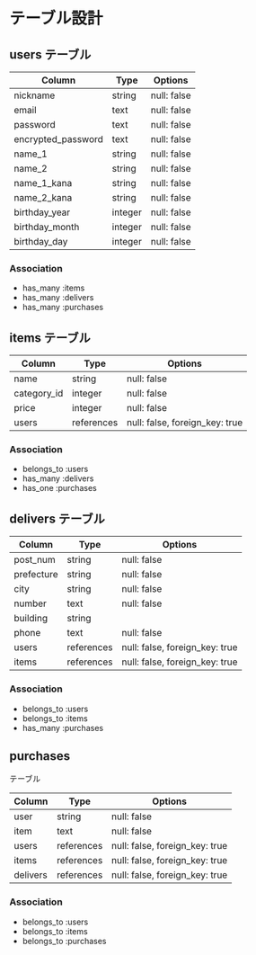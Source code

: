 # テーブル設計

## users テーブル

| Column             | Type   | Options     |
| ------------------ | ------ | ----------- |
| nickname           | string | null: false |
| email              | text   | null: false |
| password           | text   | null: false |
| encrypted_password | text   | null: false |
| name_1             | string | null: false |
| name_2             | string | null: false |
| name_1_kana        | string | null: false |
| name_2_kana        | string | null: false |
| birthday_year      | integer| null: false |
| birthday_month     | integer| null: false |
| birthday_day       | integer| null: false |


### Association

- has_many :items
- has_many :delivers
- has_many :purchases


## items テーブル

| Column          | Type         | Options                        |
| --------------- | ------------ | ------------------------------ |
| name            | string       | null: false                    |
| category_id     | integer      | null: false                    |
| price           | integer      | null: false                    |
| users           | references   | null: false, foreign_key: true |

### Association

- belongs_to :users
- has_many   :delivers
- has_one    :purchases


## delivers テーブル

| Column        | Type       | Options                        |
| ------------- | ---------- | ------------------------------ |
| post_num      | string     | null: false                    |
| prefecture    | string     | null: false                    |
| city          | string     | null: false                    |
| number        | text       | null: false                    |
| building      | string     |                                |
| phone         | text       | null: false                    |
| users         | references | null: false, foreign_key: true |
| items         | references | null: false, foreign_key: true |


### Association

- belongs_to :users
- belongs_to :items
- has_many   :purchases



## purchases
 テーブル

| Column        | Type       | Options                        |
| ------------- | ---------- | ------------------------------ |
| user          | string     | null: false                    |
| item          | text       | null: false                    |
| users         | references | null: false, foreign_key: true |
| items         | references | null: false, foreign_key: true |
| delivers      | references | null: false, foreign_key: true |



### Association

- belongs_to :users
- belongs_to :items
- belongs_to :purchases